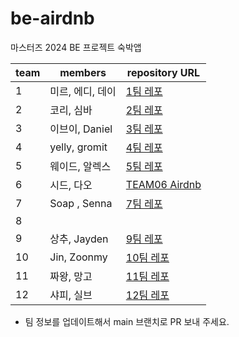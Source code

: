 # be-airdnb

마스터즈 2024 BE 프로젝트 숙박앱

| team | members       | repository URL                                                           |
| ---- |---------------|--------------------------------------------------------------------------|
| 1    | 미르, 에디, 데이    | [1팀 레포](https://github.com/codesquad-masters2024-airbnb-team01/be-airdnb) |
| 2    | 코리, 심바       |   [2팀 레포](https://github.com/codesquad-masters2024-airdnb-team02/be-airdnb) |                                                                      |
| 3    | 이브이, Daniel   | [3팀 레포](https://github.com/codesquad2024-airbnb-team03/be-airdnb)        |
| 4    | yelly, gromit | [4팀 레포](https://github.com/codesquad-masters2024-be-airdnb-team04/be-airdnb) |
| 5    | 웨이드, 알렉스      | [5팀 레포](https://github.com/codesquad-masters2024-be-airdnb-team05/be-airdnb) |
| 6    | 시드, 다오        | [TEAM06 Airdnb](https://github.com/codesquad-masters2024-team6/be-airdnb) |
| 7    | Soap , Senna  | [7팀 레포](https://github.com/CodeSquad24-Study/be-airdnb)                  |
| 8    |               |                                                                          |
| 9    | 상추, Jayden    | [9팀 레포](https://github.com/codesquad-masters2024-team09-step2/be-airdnb) |
| 10   | Jin, Zoonmy   | [10팀 레포](https://github.com/codesquad-masters2024-team10/be-airdnb)      |
| 11   | 짜왕, 망고        | [11팀 레포](https://github.com/codesquad-masters2024-team11/be-airdnb)                                                                        |
| 12   | 샤피, 실브        | [12팀 레포](https://github.com/codesquad-masters2024-airdnb-team12/be-airdnb) |

- 팀 정보를 업데이트해서 main 브랜치로 PR 보내 주세요.
